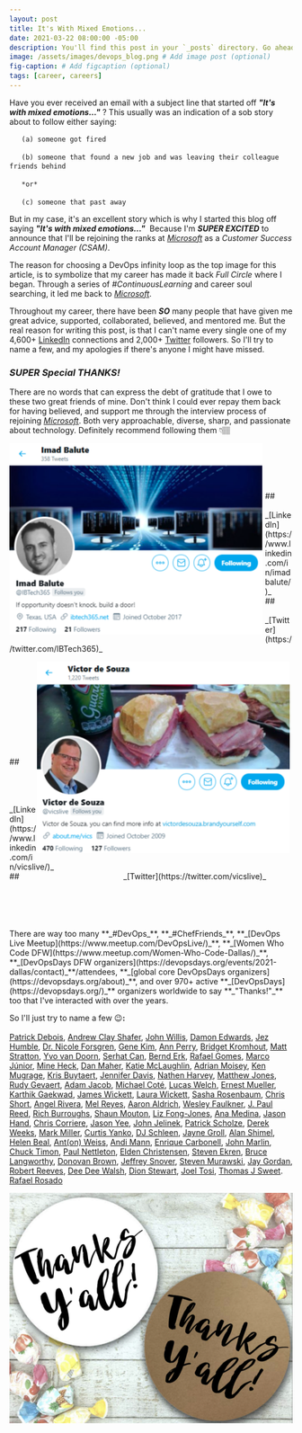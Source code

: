 ```yaml
---
layout: post
title: It's With Mixed Emotions...
date: 2021-03-22 08:00:00 -05:00
description: You'll find this post in your `_posts` directory. Go ahead and edit it and re-build the site to see your changes. # Add post description (optional)
image: /assets/images/devops_blog.png # Add image post (optional)
fig-caption: # Add figcaption (optional)
tags: [career, careers]
---
```


Have you ever received an email with a subject line that started off **_"It's with mixed emotions..."_** ? This usually was an indication of a sob story about to follow either saying:

       (a) someone got fired

       (b) someone that found a new job and was leaving their colleague friends behind
       
       *or* 
       
       (c) someone that past away

But in my case, it's an excellent story which is why I started this blog off saying **_"It's with mixed emotions..."_**&nbsp;&nbsp;Because I'm **_SUPER EXCITED_** to announce that I'll be rejoining the ranks at <i>[Microsoft](https://www.microsoft.com/en-us/)</i> as a <i>Customer Success Account Manager (CSAM)</i>. 

The reason for choosing a DevOps infinity loop as the top image for this article, is to symbolize that my career has made it back <i>Full Circle</i> where I began. Through a series of _#ContinuousLearning_ and career soul searching, it led me back to <i>[Microsoft](https://www.microsoft.com/en-us/)</i>.

Throughout my career, there have been **_SO_** many people that have given me great advice, supported, collaborated, believed, and mentored me. But the real reason for writing this post, is that I can't name every single one of my 4,600+ [LinkedIn](https://www.linkedin.com/in/mikerostx/) connections and 2,000+ [Twitter](https://twitter.com/MikeRosTX) followers. So I'll try to name a few, and my apologies if there's anyone I might have missed.

### **_SUPER Special THANKS!_**
There are no words that can express the debt of gratitude that I owe to these two great friends of mine. Don't think I could ever repay them back for having believed, and support me through the interview process of rejoining _[Microsoft](https://www.microsoft.com/en-us/)_. Both very approachable, diverse, sharp, and passionate about technology. Definitely recommend following them 👇🏽

<p><img style="float: left; max-width: 450px; padding: 0px 5px 5px 0px" src="/assets/images/ibalute.png"></p>
<br>
<br><br><br><br>
## &nbsp;&nbsp;&nbsp;&nbsp;&nbsp;&nbsp;&nbsp; _[LinkedIn](https://www.linkedin.com/in/imadbalute/)_
<br>
## &nbsp;&nbsp;&nbsp;&nbsp;&nbsp;&nbsp;&nbsp; _[Twitter](https://twitter.com/IBTech365)_

<p><img style="float: right; max-width: 450px; padding: 0px 5px 5px 0px" src="/assets/images/vics.png"></p>
<br>
<br><br><br><br><br><br><br><br><br>
## &nbsp;&nbsp;&nbsp;&nbsp;&nbsp;&nbsp;&nbsp;&nbsp;&nbsp;&nbsp;&nbsp;&nbsp;&nbsp;&nbsp;&nbsp;&nbsp;&nbsp;&nbsp;&nbsp;&nbsp;&nbsp;&nbsp;&nbsp;&nbsp;&nbsp;&nbsp;&nbsp;&nbsp;&nbsp;&nbsp;&nbsp;&nbsp;&nbsp;&nbsp;&nbsp;&nbsp;&nbsp;&nbsp;&nbsp;&nbsp;&nbsp;&nbsp;&nbsp;&nbsp; _[LinkedIn](https://www.linkedin.com/in/vicslive/)_ 
<br>
## &nbsp;&nbsp;&nbsp;&nbsp;&nbsp;&nbsp;&nbsp;&nbsp;&nbsp;&nbsp;&nbsp;&nbsp;&nbsp;&nbsp;&nbsp;&nbsp;&nbsp;&nbsp;&nbsp;&nbsp;&nbsp;&nbsp;&nbsp;&nbsp;&nbsp;&nbsp;&nbsp;&nbsp;&nbsp;&nbsp;&nbsp;&nbsp;&nbsp;&nbsp;&nbsp;&nbsp;&nbsp;&nbsp;&nbsp;&nbsp;&nbsp;&nbsp;&nbsp;&nbsp;&nbsp; _[Twitter](https://twitter.com/vicslive)_
<br><br><br><br>
<br><br>
There are way too many **_#DevOps_**, **_#ChefFriends_**, **_[DevOps Live Meetup](https://www.meetup.com/DevOpsLive/)_**, **_[Women Who Code DFW](https://www.meetup.com/Women-Who-Code-Dallas/)_**, **_[DevOpsDays DFW organizers](https://devopsdays.org/events/2021-dallas/contact)_**/attendees, **_[global core DevOpsDays organizers](https://devopsdays.org/about)_**, and over 970+ active **_[DevOpsDays](https://devopsdays.org/)_** organizers worldwide to say **_"Thanks!"_** too that I've interacted with over the years. 

So I'll just try to name a few 😉**:** <br><br>
[Patrick Debois](https://twitter.com/patrickdebois), [Andrew Clay Shafer](https://twitter.com/littleidea), [John Willis](https://twitter.com/botchagalupe), [Damon Edwards](https://twitter.com/damonedwards), [Jez Humble](https://twitter.com/jezhumble), [Dr. Nicole Forsgren](https://twitter.com/nicolefv), [Gene Kim](https://twitter.com/RealGeneKim), [Ann Perry](https://twitter.com/apitrevolution), [Bridget Kromhout](https://twitter.com/bridgetkromhout), [Matt Stratton](https://twitter.com/mattstratton), [Yvo van Doorn](https://twitter.com/yvov), [Serhat Can](https://twitter.com/srhtcn), [Bernd Erk](https://twitter.com/gethash), [Rafael Gomes](https://twitter.com/gomex), [Marco Júnior](https://twitter.com/somatorio), [Mine Heck](https://twitter.com/Mine_Heck), [Dan Maher](https://twitter.com/phrawzty), [Katie McLaughlin](https://twitter.com/glasnt), [Adrian Moisey](https://twitter.com/adrianmoisey), [Ken Mugrage](https://twitter.com/kmugrage), [Kris Buytaert](https://twitter.com/KrisBuytaert), [Jennifer Davis](https://twitter.com/sigje), [Nathen Harvey](https://twitter.com/nathenharvey), [Matthew Jones](https://twitter.com/geekle), [Rudy Gevaert](https://twitter.com/rgevaert), [Adam Jacob](https://twitter.com/adamhjk), [Michael Coté](https://twitter.com/cote), [Lucas Welch](https://twitter.com/mrlucaswelch), [Ernest Mueller](https://twitter.com/ernestmueller), [Karthik Gaekwad](https://twitter.com/iteration1), [James Wickett](https://twitter.com/wickett), [Laura Wickett](https://twitter.com/conference_ops), [Sasha Rosenbaum](https://twitter.com/DivineOps), [Chris Short](https://twitter.com/ChrisShort), [Angel Rivera](https://twitter.com/punkdata), [Mel Reyes](https://twitter.com/mrtech), [Aaron Aldrich](https://twitter.com/crayzeigh), [Wesley Faulkner](https://twitter.com/wesley83), [J. Paul Reed](https://twitter.com/jpaulreed), [Rich Burroughs](https://twitter.com/richburroughs), [Shaun Mouton](https://twitter.com/sdmouton), [Liz Fong-Jones](https://twitter.com/lizthegrey), [Ana Medina](https://twitter.com/Ana_M_Medina), [Jason Hand](https://twitter.com/jasonhand), [Chris Corriere](https://twitter.com/cacorriere), [Jason Yee](https://twitter.com/gitbisect), [John Jelinek](https://twitter.com/johnjelinek), [Patrick Scholze](https://www.linkedin.com/in/patrick-scholze-a550182b/), [Derek Weeks](https://twitter.com/weekstweets), [Mark Miller](https://twitter.com/EUSP), [Curtis Yanko](https://twitter.com/onCommit), [DJ Schleen](https://twitter.com/djschleen), [Jayne Groll](https://twitter.com/JayneGroll), [Alan Shimel](https://twitter.com/ashimmy), [Helen Beal](https://twitter.com/BealHelen), [Ant(on) Weiss](https://twitter.com/antweiss), [Andi Mann](https://twitter.com/AndiMann), [Enrique Carbonell](https://twitter.com/kikicarbonell), [John Marlin](https://twitter.com/JohnMarlin_MSFT), [Chuck Timon](https://twitter.com/CHAZMO24), [Paul Nettleton](https://www.linkedin.com/in/paul-nettleton-7a2b3976/), [Elden Christensen](https://twitter.com/EldenCluster), [Steven Ekren](https://twitter.com/EkrenSteven), [Bruce Langworthy](https://twitter.com/BruceLangworthy), [Donovan Brown](https://twitter.com/DonovanBrown), [Jeffrey Snover](https://twitter.com/jsnover), [Steven Murawski](https://twitter.com/StevenMurawski), [Jay Gordan](https://twitter.com/jaydestro), [Robert Reeves](https://twitter.com/robertreeves), [Dee Dee Walsh](https://twitter.com/ddskier), [Dion Stewart](https://twitter.com/DionAngelo), [Joel Tosi](https://twitter.com/joeltosi), [Thomas J Sweet](https://twitter.com/ThomasJSweet). [Rafael Rosado](https://twitter.com/RafaelRosadoTx)
<br>
<p align="center">
    <img width="516" height="410" src="/assets/images/thanks-yall.png">
</p>
<br>

